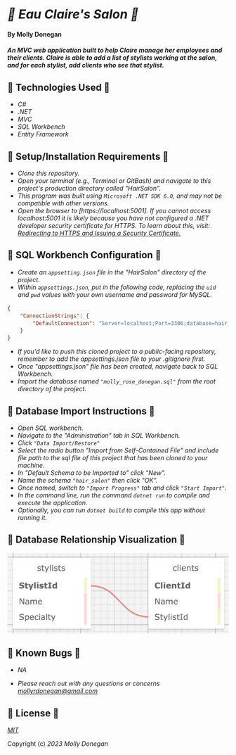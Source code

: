 # _🎀 Eau Claire's Salon 🎀_

#### By Molly Donegan

#### _An MVC web application built to help Claire manage her employees and their clients. Claire is able to add a list of stylists working at the salon, and for each stylist, add clients who see that stylist._

## 💈 Technologies Used 💈

* _C#_
* _.NET_
* _MVC_
* _SQL Workbench_
* _Entity Framework_

## 💈 Setup/Installation Requirements 💈

* _Clone this repository._
* _Open your terminal (e.g., Terminal or GitBash) and navigate to this project's production directory called "HairSalon"._
* _This program was built using `Microsoft .NET SDK 6.0`, and may not be compatible with other versions._
*  _Open the browser to [https://localhost:5001]. If you cannot access localhost:5001 it is likely because you have not configured a .NET developer security certificate for HTTPS. To learn about this, visit: [Redirecting to HTTPS and Issuing a Security Certificate.](https://www.learnhowtoprogram.com/c-and-net/basic-web-applications/redirecting-to-https-and-issuing-a-security-certificate)_

## 💈 SQL Workbench Configuration 💈
* _Create an `appsetting.json` file in the "HairSalon" directory of the project._
* _Within `appsettings.json`, put in the following code, replacing the `uid` and `pwd` values with your own username and password for MySQL._ 
```json
{
    "ConnectionStrings": {
        "DefaultConnection": "Server=localhost;Port=3306;database=hair_salon;uid=[YOUR-USERNAME-HERE];pwd=[YOUR-PASSWORD-HERE];"
    }
}
```
* _If you'd like to push this cloned project to a public-facing repository, remember to add the appsettings.json file to your .gitignore first._
* _Once "appsettings.json" file has been created, navigate back to SQL Workbench._ 
* _Import the database named ``"molly_rose_donegan.sql"`` from the root directory of the project._ 

## 💈 Database Import Instructions 💈

* _Open SQL workbench._
* _Navigate to the "Administration" tab in SQL Workbench._
* _Click ``"Data Import/Restore"``_
* _Select the radio button "Import from Self-Contained File" and include file path to the sql file of this project that has been cloned to your machine._
* _In "Default Schema to be Imported to" click "New"._
* _Name the schema ``"hair_salon"`` then click "OK"._
* _Once named, switch to ``"Import Progress"`` tab and click ``"Start Import"``._
* _In the command line, run the command ``dotnet run`` to compile and execute the application._
* _Optionally, you can run ``dotnet build`` to compile this app without running it._

## 💈 Database Relationship Visualization 💈

![](database_relationship.png)

## 💅 Known Bugs 💅

* _NA_

* _Please reach out with any questions or concerns [mollyrdonegan@gmail.com](mollyrdonegan@gmail.com)_

## 💅 License 💅

_[MIT](https://github.com/mdonegan91/EauClairesSalon.Solution/blob/main/LICENSE)_

Copyright (c) _2023_ _Molly Donegan_